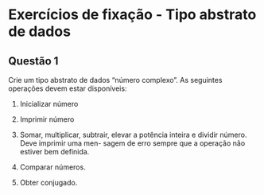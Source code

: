# Exercícios de fixação - Tipo abstrato de dados

## Questão 1
Crie um tipo abstrato de dados “número complexo”. As seguintes operações devem estar disponíveis:

1. Inicializar número

2. Imprimir número

3. Somar, multiplicar, subtrair, elevar a potência inteira e dividir número. Deve imprimir uma men-
sagem de erro sempre que a operação não estiver bem definida.

4. Comparar números.

5. Obter conjugado.
